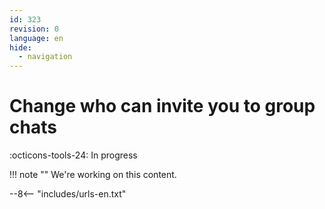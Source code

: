```yaml
---
id: 323
revision: 0
language: en
hide:
  - navigation
---
```


# Change who can invite you to group chats

 :octicons-tools-24: In progress

!!! note ""
     We're working on this content.

--8<-- "includes/urls-en.txt"
